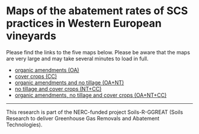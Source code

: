 # Maps of the abatement rates of SCS practices in Western European vineyards

Please find the links to the five maps below. 
Please be aware that the maps are very large and may take several minutes to load in full.
- [organic amendments (OA)](./OA.html)
- [cover crops (CC)](./CC.html)
- [organic amendments and no tillage (OA+NT)](./OA+NT.html)
- [no tillage and cover crops (NT+CC)](./NT+CC.html)
- [organic amendments, no tillage and cover crops (OA+NT+CC)](./OA+NT+CC.html)

---

This research is part of the NERC-funded project Soils-R-GGREAT (Soils Research to deliver Greenhouse Gas Removals and Abatement Technologies).
